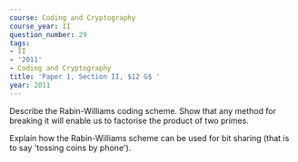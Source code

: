 ```yaml
---
course: Coding and Cryptography
course_year: II
question_number: 29
tags:
- II
- '2011'
- Coding and Cryptography
title: 'Paper 1, Section II, $12 G$ '
year: 2011
---
```




Describe the Rabin-Williams coding scheme. Show that any method for breaking it will enable us to factorise the product of two primes.

Explain how the Rabin-Williams scheme can be used for bit sharing (that is to say 'tossing coins by phone').